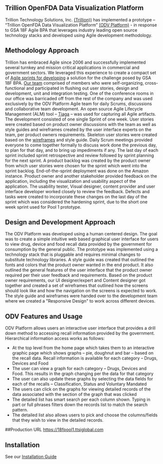## Trillion OpenFDA Data Visualization Platform

Trillion Technology Solutions, Inc. [(Trillion))](http://www.ttsiglobal.com) has implemented a prototype – “Trillion OpenFDA Data Visualization Platform” [(ODV Platform)](https://18fpool1.ttsiglobal.com) - in response to GSA 18F Agile BPA that leverages industry leading open source technology stacks and developed using Agile development methodology.

## Methodology Approach
Trillion has embraced Agile since 2006 and successfully implemented several turnkey and mission critical applications in commercial and government sectors. We leveraged this experience to create a compact set of [Agile sprints for developing](https://github.com/trillion1-repos/18fpool1/blob/master/doc/DesignPoolEvidenceForQuestion2.jpg) a solution for the challenge posed by GSA 18F BPA. [Our team](https://github.com/trillion1-repos/18fpool1/blob/master/doc/WorkingSessions.pdf) comprised of members who were self-organizing, cross-functional and participated in flushing out user stories, design and development, unit and integration testing. One of the conference rooms in our office was barricaded off from the rest of the company and was used exclusively by the ODV Platform Agile team for daily Scrums, discussions and collaborative team development.  An open source Agile Lifecycle Management (ALM) tool – [Tiaga](https://github.com/trillion1-repos/18fpool1/blob/master/doc/Pool1DesignTeamBacklogIssues.pdf) – was used for capturing all Agile artifacts.
The development consisted of one single Sprint of one week.  User stories were created based on product owner discussions with the team as well as style guides and wireframes created by the user interface experts on the team, per product owners requirements.  Skeleton user stories were created based on the [wireframes](https://github.com/trillion1-repos/18fpool1/blob/master/doc/18F_Pool1_Wireframes.pdf) and style guide. Daily Scrum meetings provided everyone to come together formally to discuss work done the previous day, to plan for that day, and to bring up impediments if any. The last day of each sprint included sprint retrospective and review followed by sprint planning for the next sprint. A product backlog was created by the product owner from which user stories were chosen for the sprint which went into the sprint backlog.
End-of-the-sprint deployment was done on the Amazon instance.  Product owner and another stakeholder provided feedback on the application, including the visualization and usability aspect of the application.  The usability tester, Visual designer, content provider and user interface developer worked closely to review the feedback.  Defects and tasks were created to incorporate these changes on the last day of the sprint which was considered the hardening sprint, due to the short one week sprint used for Pool 1 prototype.  

## Design and Development Approach
The ODV Platform was developed using a human centered design.  The goal was to create a simple intuitive web based graphical user interface for users to view drug, device and food recall data provided by the government for consumption by the general public.  The prototype was implemented using a technology stack that is pluggable and requires minimal changes to substitute technology libraries.  A style guide was created that outlined the fonts and colors that the product owner wanted in the end product.  It also outlined the general features of the user interface that the product owner required per their user feedback and requirements.  Based on the product owner requirements, our UI designer/expert and Content designer got together and created a set of wireframes that outlined how the screens should look like and how the navigation on the screens is expected to work.  The style guide and wireframes were handed over to the development team where we created a "Responsive Design" to work across different devices.

## ODV Features and Usage
ODV Platform allows users an interactive user interface that provides a drill down method to accessing recall information provided by the government. Hierarchical information access works as follows:
*	At the top level from the home page which takes them to an interactive graphic page which shows graphs – pie, doughnut and bar – based on the recall data.  Recall information is available for each category – Drugs, Devices and Food
* The user can view a graph for each category – Drugs, Devices and Food.  This results in the graph changing per the data for that category
*	The user can also update these graphs by selecting the data fields for each of the recalls – Classification, Status and Voluntary Mandated
*	The users can click on the graphs for viewing detailed records of the data associated with the section of the graph that was clicked
*	The detailed list has smart search per each column shown.  Typing in part or full phrases filters down the records list to match the search pattern.
*	The detailed list also allows users to pick and choose the columns/fields that they wish to view in the detailed records.

##Production URL
https://18fpool1.ttsiglobal.com

## Installation
See our [Installation Guide](INSTALL.md)
